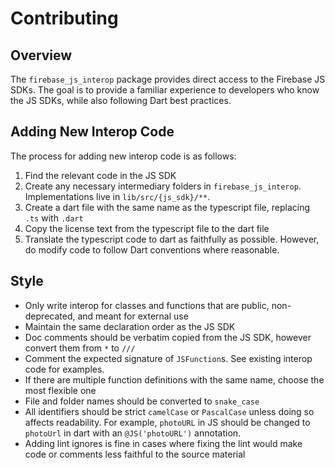 # Contributing

## Overview

The `firebase_js_interop` package provides direct access to the Firebase JS SDKs. The goal is to provide a familiar experience to developers who know the JS SDKs, while also following Dart best practices.

## Adding New Interop Code

The process for adding new interop code is as follows:

1. Find the relevant code in the JS SDK
2. Create any necessary intermediary folders in `firebase_js_interop`. Implementations live in `lib/src/{js_sdk}/**`.
3. Create a dart file with the same name as the typescript file, replacing `.ts` with `.dart`
4. Copy the license text from the typescript file to the dart file
5. Translate the typescript code to dart as faithfully as possible. However, do modify code to follow Dart conventions where reasonable.

## Style

- Only write interop for classes and functions that are public, non-deprecated, and meant for external use
- Maintain the same declaration order as the JS SDK
- Doc comments should be verbatim copied from the JS SDK, however convert them from `*` to `///`
- Comment the expected signature of `JSFunction`s. See existing interop code for examples.
- If there are multiple function definitions with the same name, choose the most flexible one
- File and folder names should be converted to `snake_case`
- All identifiers should be strict `camelCase` or `PascalCase` unless doing so affects readability. For example, `photoURL` in JS should be changed to `photoUrl` in dart with an `@JS('photoURL')` annotation.
- Adding lint ignores is fine in cases where fixing the lint would make code or comments less faithful to the source material
